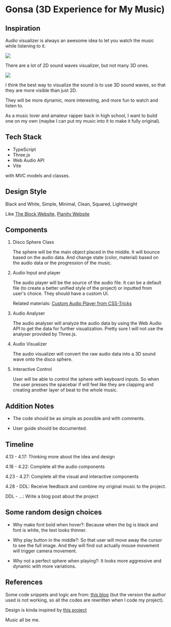# Gonsa (3D Experience for My Music)

## Inspiration

Audio visualizer is always an awesome idea to let you watch the music while listening to it.

![](https://ma-hub.imgix.net/wp-images/2020/07/15231555/Video-Effects-Audio-Visualizer.jpg)

There are a lot of 2D sound waves visualizer, but not many 3D ones.

![](https://steamuserimages-a.akamaihd.net/ugc/100603690267095854/9D7B84FE1FCE7E15EA2A1B18210B13C1C12242F1/?imw=5000&imh=5000&ima=fit&impolicy=Letterbox&imcolor=%23000000&letterbox=false)

I think the best way to visualize the sound is to use 3D sound waves, so that they are more visible than just 2D.

They will be more dynamic, more interesting, and more fun to watch and listen to.

As a music lover and amateur rapper back in high school, I want to build one on my own (maybe I can put my music into it to make it fully original).

## Tech Stack

- TypeScript
- Three.js
- Web Audio API
- Vite

with MVC models and classes.

## Design Style

Black and White, Simple, Minimal, Clean, Squared, Lightweight

Like [The Block Website](https://www.theblockcrypto.com), [Pianity Website](https://pianity.com)

## Components

1. Disco Sphere Class

    The sphere will be the main object placed in the middle. It will bounce based on the audio data. And change state (color, material) based on the audio data or the progression of the music.

2. Audio Input and player

    The audio player will be the source of the audio file. It can be a default file (to create a better unified style of the project) or inputted from user's choice. They should have a custom UI.

    Related materials: [Custom Audio Player from CSS-Tricks](https://css-tricks.com/lets-create-a-custom-audio-player/)

3. Audio Analyser

    The audio analyser will analyze the audio data by using the Web Audio API to get the data for further visualization. Pretty sure I will not use the analyser provided by Three.js.

4. Audio Visualizer

    The audio visualizer will convert the raw audio data into a 3D sound wave onto the disco sphere.

5. Interactive Control

    User will be able to control the sphere with keyboard inputs. So when the user presses the spacebar if will feel like they are clapping and creating another layer of beat to the whole music.

## Addition Notes

- The code should be as simple as possible and with comments.

- User guide should be documented.

## Timeline

4.13 - 4.17: Thinking more about the idea and design

4.18 - 4.22: Complete all the audio components

4.23 - 4.27: Complete all the visual and interactive components

4.28 -  DDL: Receive feedback and combine my original music to the project.

DDL  -  ...: Write a blog post about the project

## Some random design choices

- Why make font bold when hover?: Because when the bg is black and font is white, the text looks thinner.

- Why play button in the middle?: So that user will move away the cursor to see the full image. And they will find out actually mouse movement will trigger camera movement.

- Why not a perfect sphere when playing?: It looks more aggressive and dynamic with more variations.

## References

Some code snippets and logic are from: [this blog](https://medium.com/@mag_ops/music-visualiser-with-three-js-web-audio-api-b30175e7b5ba) (but the version the author used is not working, so all the codes are rewritten when I code my project).

Design is kinda inspired by [this project](https://jojo.ninja/fluctus/)

Music all be me.
